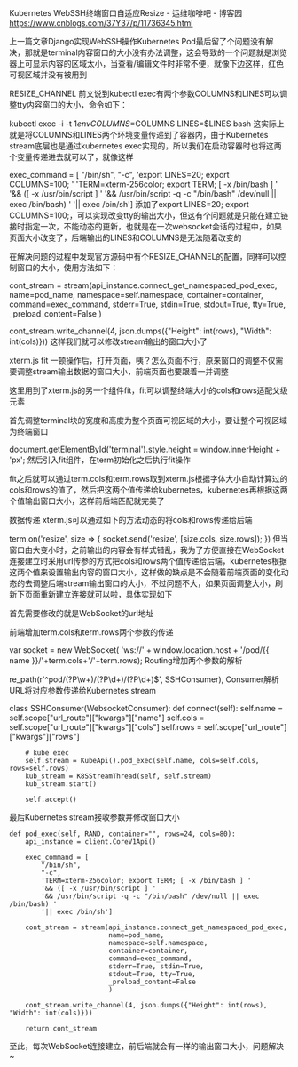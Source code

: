 Kubernetes WebSSH终端窗口自适应Resize - 运维咖啡吧 - 博客园 https://www.cnblogs.com/37Y37/p/11736345.html

上一篇文章Django实现WebSSH操作Kubernetes Pod最后留了个问题没有解决，那就是terminal内容窗口的大小没有办法调整，这会导致的一个问题就是浏览器上可显示内容的区域太小，当查看/编辑文件时非常不便，就像下边这样，红色可视区域并没有被用到





RESIZE_CHANNEL
前文说到kubectl exec有两个参数COLUMNS和LINES可以调整tty内容窗口的大小，命令如下：

kubectl exec -i -t $1 env COLUMNS=$COLUMNS LINES=$LINES bash
这实际上就是将COLUMNS和LINES两个环境变量传递到了容器内，由于Kubernetes stream底层也是通过kubernetes exec实现的，所以我们在启动容器时也将这两个变量传递进去就可以了，就像这样

exec_command = [
    "/bin/sh",
    "-c",
    'export LINES=20; export COLUMNS=100; '
    'TERM=xterm-256color; export TERM; [ -x /bin/bash ] '
    '&& ([ -x /usr/bin/script ] '
    '&& /usr/bin/script -q -c "/bin/bash" /dev/null || exec /bin/bash) '
    '|| exec /bin/sh']
添加了export LINES=20; export COLUMNS=100;，可以实现改变tty的输出大小，但这有个问题就是只能在建立链接时指定一次，不能动态的更新，也就是在一次websocket会话的过程中，如果页面大小改变了，后端输出的LINES和COLUMNS是无法随着改变的

在解决问题的过程中发现官方源码中有个RESIZE_CHANNEL的配置，同样可以控制窗口的大小，使用方法如下：

cont_stream = stream(api_instance.connect_get_namespaced_pod_exec,
                     name=pod_name,
                     namespace=self.namespace,
                     container=container,
                     command=exec_command,
                     stderr=True, stdin=True,
                     stdout=True, tty=True,
                     _preload_content=False
                     )

cont_stream.write_channel(4, json.dumps({"Height": int(rows), "Width": int(cols)}))
这样我们就可以修改stream输出的窗口大小了

xterm.js fit
一顿操作后，打开页面，咦？怎么页面不行，原来窗口的调整不仅需要调整stream输出数据的窗口大小，前端页面也要跟着一并调整

这里用到了xterm.js的另一个组件fit，fit可以调整终端大小的cols和rows适配父级元素

首先调整terminal块的宽度和高度为整个页面可视区域的大小，要让整个可视区域为终端窗口

document.getElementById('terminal').style.height = window.innerHeight + 'px';
然后引入fit组件，在term初始化之后执行fit操作

<script src="/static/plugins/xterm/xterm.js"></script>
<script src="/static/plugins/xterm/addons/fit/fit.js"></script>
<script>
  // 修改terminal的高度为body的高度
  document.getElementById('terminal').style.height = window.innerHeight + 'px';

  var term = new Terminal({cursorBlink: true});
  term.open(document.getElementById('terminal'));

  // xterm fullscreen config
  Terminal.applyAddon(fit);
  term.fit();

  console.log(term.cols, term.rows);
</script>
fit之后就可以通过term.cols和term.rows取到xterm.js根据字体大小自动计算过的cols和rows的值了，然后把这两个值传递给kubernetes，kubernetes再根据这两个值输出窗口大小，这样前后端匹配就完美了

数据传递
xterm.js可以通过如下的方法动态的将cols和rows传递给后端

term.on('resize', size => {
  socket.send('resize', [size.cols, size.rows]);
})
但当窗口由大变小时，之前输出的内容会有样式错乱，我为了方便直接在WebSocket连接建立时采用url传参的方式把cols和rows两个值传递给后端，kubernetes根据这两个值来设置输出内容的窗口大小，这样做的缺点是不会随着前端页面的变化动态的去调整后端stream输出窗口的大小，不过问题不大，如果页面调整大小，刷新下页面重新建立连接就可以啦，具体实现如下

首先需要修改的就是WebSocket的url地址

前端增加term.cols和term.rows两个参数的传递

var socket = new WebSocket(
'ws://' + window.location.host + '/pod/{{ name }}/'+term.cols+'/'+term.rows);
Routing增加两个参数的解析

re_path(r'^pod/(?P<name>\w+)/(?P<cols>\d+)/(?P<rows>\d+)$', SSHConsumer),
Consumer解析URL将对应参数传递给Kubernetes stream

class SSHConsumer(WebsocketConsumer):
    def connect(self):
        self.name = self.scope["url_route"]["kwargs"]["name"]
        self.cols = self.scope["url_route"]["kwargs"]["cols"]
        self.rows = self.scope["url_route"]["kwargs"]["rows"]

        # kube exec
        self.stream = KubeApi().pod_exec(self.name, cols=self.cols, rows=self.rows)
        kub_stream = K8SStreamThread(self, self.stream)
        kub_stream.start()

        self.accept()
最后Kubernetes stream接收参数并修改窗口大小

    def pod_exec(self, RAND, container="", rows=24, cols=80):
        api_instance = client.CoreV1Api()

        exec_command = [
            "/bin/sh",
            "-c",
            'TERM=xterm-256color; export TERM; [ -x /bin/bash ] '
            '&& ([ -x /usr/bin/script ] '
            '&& /usr/bin/script -q -c "/bin/bash" /dev/null || exec /bin/bash) '
            '|| exec /bin/sh']

        cont_stream = stream(api_instance.connect_get_namespaced_pod_exec,
                             name=pod_name,
                             namespace=self.namespace,
                             container=container,
                             command=exec_command,
                             stderr=True, stdin=True,
                             stdout=True, tty=True,
                             _preload_content=False
                             )

        cont_stream.write_channel(4, json.dumps({"Height": int(rows), "Width": int(cols)}))

        return cont_stream
至此，每次WebSocket连接建立，前后端就会有一样的输出窗口大小，问题解决~